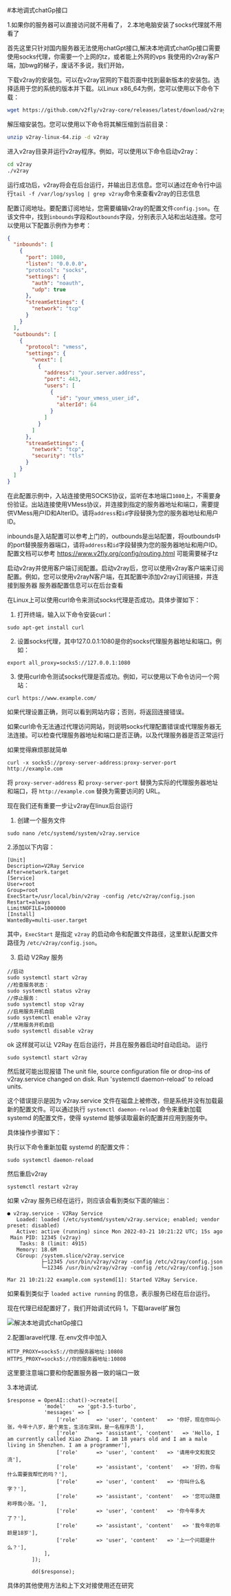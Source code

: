 
#本地调式chatGp接口


1.如果你的服务器可以直接访问就不用看了，
2.本地电脑安装了socks代理就不用看了

首先这里只针对国内服务器无法使用chatGpt接口,解决本地调式chatGp接口需要使用socks代理，你需要一个上网的tz，或者能上外网的vps
我使用的v2ray客户端，加bwg的梯子，废话不多说，我们开始，

下载v2ray的安装包。可以在v2ray官网的下载页面中找到最新版本的安装包。选择适用于您的系统的版本并下载。以Linux x86_64为例，您可以使用以下命令下载：
~~~ bash
wget https://github.com/v2fly/v2ray-core/releases/latest/download/v2ray-linux-64.zip
~~~
解压缩安装包。您可以使用以下命令将其解压缩到当前目录：
~~~ bash
unzip v2ray-linux-64.zip -d v2ray
~~~
进入v2ray目录并运行v2ray程序。例如，可以使用以下命令启动v2ray：
~~~ bash
cd v2ray
./v2ray
~~~
运行成功后，v2ray将会在后台运行，并输出日志信息。您可以通过在命令行中运行`tail -f /var/log/syslog | grep v2ray`命令来查看v2ray的日志信息

配置订阅地址。要配置订阅地址，您需要编辑v2ray的配置文件`config.json`。在该文件中，找到`inbounds`字段和`outbounds`字段，分别表示入站和出站连接。您可以使用以下配置示例作为参考：
~~~ json
{
  "inbounds": [
    {
      "port": 1080,
	  "listen": "0.0.0.0"，
      "protocol": "socks",
      "settings": {
        "auth": "noauth",
        "udp": true
      },
      "streamSettings": {
        "network": "tcp"
      }
    }
  ],
  "outbounds": [
    {
      "protocol": "vmess",
      "settings": {
        "vnext": [
          {
            "address": "your.server.address",
            "port": 443,
            "users": [
              {
                "id": "your_vmess_user_id",
                "alterId": 64
              }
            ]
          }
        ]
      },
      "streamSettings": {
        "network": "tcp",
        "security": "tls"
      }
    }
  ]
}
~~~
在此配置示例中，入站连接使用SOCKS协议，监听在本地端口`1080`上，不需要身份验证。出站连接使用VMess协议，并连接到指定的服务器地址和端口，需要提供VMess用户ID和AlterID。请将`address`和`id`字段替换为您的服务器地址和用户ID。

inbounds是入站配置可以参考上门的，outbounds是出站配置，将outbounds中的port替换服务器端口，请将`address`和`id`字段替换为您的服务器地址和用户ID。
配置文档可以参考 https://www.v2fly.org/config/routing.html 可能需要梯子tz

启动v2ray并使用客户端订阅配置。启动v2ray后，您可以使用v2ray客户端来订阅配置。例如，您可以使用v2rayN客户端，在其配置中添加v2ray订阅链接，并连接到服务器
服务器配置信息可以在后台查看

在Linux上可以使用curl命令来测试socks代理是否成功。具体步骤如下：
1.  打开终端，输入以下命令安装curl：
~~~ code
sudo apt-get install curl
~~~
2.  设置socks代理，其中127.0.0.1:1080是你的socks代理服务器地址和端口。例如：
~~~
export all_proxy=socks5://127.0.0.1:1080
~~~
3.  使用curl命令测试socks代理是否成功。例如，可以使用以下命令访问一个网站：
~~~
curl https://www.example.com/
~~~
如果代理设置正确，则可以看到网站内容；否则，将返回连接错误。

如果curl命令无法通过代理访问网站，则说明socks代理配置错误或代理服务器无法连接。可以检查代理服务器地址和端口是否正确，以及代理服务器是否正常运行

如果觉得麻烦那就简单
~~~
curl -x socks5://proxy-server-address:proxy-server-port http://example.com
~~~
将 `proxy-server-address` 和 `proxy-server-port` 替换为实际的代理服务器地址和端口，将 `http://example.com` 替换为需要访问的 URL。



现在我们还有重要一步让v2ray在linux后台运行

1.  创建一个服务文件
~~~
sudo nano /etc/systemd/system/v2ray.service
~~~
2.添加以下内容：
~~~
[Unit]
Description=V2Ray Service
After=network.target
[Service]
User=root
Group=root
ExecStart=/usr/local/bin/v2ray -config /etc/v2ray/config.json
Restart=always
LimitNOFILE=1000000
[Install]
WantedBy=multi-user.target
~~~

其中，`ExecStart` 是指定 `v2ray` 的启动命令和配置文件路径，这里默认配置文件路径为 `/etc/v2ray/config.json`。

3.  启动 V2Ray 服务
~~~
//启动
sudo systemctl start v2ray
//检查服务状态：
sudo systemctl status v2ray
//停止服务：
sudo systemctl stop v2ray
//启用服务开机自启
sudo systemctl enable v2ray
//禁用服务开机自启
sudo systemctl disable v2ray
~~~

ok 这样就可以让 V2Ray 在后台运行，并且在服务器启动时自动启动。
运行 
~~~
sudo systemctl start v2ray
~~~
然后就可能出现报错
The unit file, source configuration file or drop-ins of v2ray.service changed on disk. Run 'systemctl daemon-reload' to reload units.

这个错误提示是因为 v2ray.service 文件在磁盘上被修改，但是系统并没有加载最新的配置文件。可以通过执行 `systemctl daemon-reload` 命令来重新加载 systemd 的配置文件，使得 systemd 能够读取最新的配置并应用到服务中。

具体操作步骤如下：

 执行以下命令重新加载 systemd 的配置文件：
~~~
sudo systemctl daemon-reload
~~~
然后重启v2ray
~~~
systemctl restart v2ray
~~~
如果 v2ray 服务已经在运行，则应该会看到类似下面的输出：
~~~
● v2ray.service - V2Ray Service
   Loaded: loaded (/etc/systemd/system/v2ray.service; enabled; vendor preset: disabled)
   Active: active (running) since Mon 2022-03-21 10:21:22 UTC; 15s ago
 Main PID: 12345 (v2ray)
    Tasks: 8 (limit: 4915)
   Memory: 18.6M
   CGroup: /system.slice/v2ray.service
           ├─12345 /usr/bin/v2ray/v2ray -config /etc/v2ray/config.json
           └─12346 /usr/bin/v2ray/v2ray -config /etc/v2ray/config.json

Mar 21 10:21:22 example.com systemd[1]: Started V2Ray Service.
~~~
如果看到类似于 `loaded active running` 的信息，表示服务已经在后台运行。

现在代理已经配置好了，我们开始调试代码
1，下载laravel扩展包

![解决本地调式chatGp接口](https://cdn.learnku.com/uploads/images/202303/08/85912/AZhppInXUe.png!large)

2.配置laravel代理.
在.env文件中加入
~~~
HTTP_PROXY=socks5://你的服务器地址:10808
HTTPS_PROXY=socks5://你的服务器地址:10808
~~~

这里要注意端口要和你配置服务器一致的端口一致

3.本地调试.
~~~
$response = OpenAI::chat()->create([
            'model'    => 'gpt-3.5-turbo',
            'messages' => [
                ['role'      => 'user', 'content'   => '你好，现在你叫小张，今年十八岁，是个男生，生活在深圳，是一名程序员'],
                ['role'      => 'assistant', 'content'   => 'Hello, I am currently called Xiao Zhang. I am 18 years old and I am a male living in Shenzhen. I am a programmer'],
                ['role'      => 'user', 'content'   => '请用中文和我交流'],
                ['role'      => 'assistant', 'content'   => '好的，你有什么需要我帮忙的吗？'],
                ['role'      => 'user', 'content'   => '你叫什么名字？'],
                ['role'      => 'assistant', 'content'   => '您可以随意称呼我小张。'],
                ['role'      => 'user', 'content'   => '你今年多大了？'],
                ['role'      => 'assistant', 'content'   => '我今年的年龄是18岁'],
                ['role'      => 'user', 'content'   => '上一个问题是什么？'],
            ],
        ]);

        dd($response);
~~~

具体的其他使用方法和上下文对接使用还在研究





